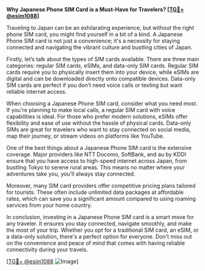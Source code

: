 **Why Japanese Phone SIM Card is a Must-Have for Travelers? [[TG💪+ @esim1088](https://t.me/s/esim1088)]**

Traveling to Japan can be an exhilarating experience, but without the right phone SIM card, you might find yourself in a bit of a bind. A Japanese Phone SIM card is not just a convenience; it's a necessity for staying connected and navigating the vibrant culture and bustling cities of Japan.

Firstly, let’s talk about the types of SIM cards available. There are three main categories: regular SIM cards, eSIMs, and data-only SIM cards. Regular SIM cards require you to physically insert them into your device, while eSIMs are digital and can be downloaded directly onto compatible devices. Data-only SIM cards are perfect if you don’t need voice calls or texting but want reliable internet access.

When choosing a Japanese Phone SIM card, consider what you need most. If you're planning to make local calls, a regular SIM card with voice capabilities is ideal. For those who prefer modern solutions, eSIMs offer flexibility and ease of use without the hassle of physical cards. Data-only SIMs are great for travelers who want to stay connected on social media, map their journey, or stream videos on platforms like YouTube.

One of the best things about a Japanese Phone SIM card is the extensive coverage. Major providers like NTT Docomo, SoftBank, and au by KDDI ensure that you have access to high-speed internet across Japan, from bustling Tokyo to serene rural areas. This means no matter where your adventures take you, you'll always stay connected.

Moreover, many SIM card providers offer competitive pricing plans tailored for tourists. These often include unlimited data packages at affordable rates, which can save you a significant amount compared to using roaming services from your home country.

In conclusion, investing in a Japanese Phone SIM card is a smart move for any traveler. It ensures you stay connected, navigate smoothly, and make the most of your trip. Whether you opt for a traditional SIM card, an eSIM, or a data-only solution, there's a perfect option for everyone. Don't miss out on the convenience and peace of mind that comes with having reliable connectivity during your travels. 

[[TG💪+ @esim1088](https://t.me/s/esim1088) ![Image](https://i.postimg.cc/Y0z9fWf4/image.png)]